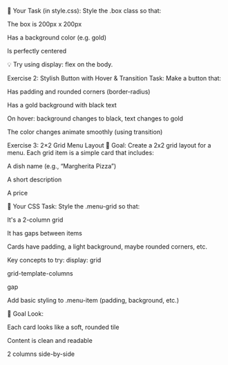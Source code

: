 🎨 Your Task (in style.css):
Style the .box class so that:

The box is 200px x 200px

Has a background color (e.g. gold)

Is perfectly centered

💡 Try using display: flex on the body.


Exercise 2: Stylish Button with Hover & Transition
Task:
Make a button that:

Has padding and rounded corners (border-radius)

Has a gold background with black text

On hover: background changes to black, text changes to gold

The color changes animate smoothly (using transition)

Exercise 3: 2×2 Grid Menu Layout
🎯 Goal:
Create a 2x2 grid layout for a menu.
Each grid item is a simple card that includes:

A dish name (e.g., “Margherita Pizza”)

A short description

A price

🎨 Your CSS Task:
Style the .menu-grid so that:

It's a 2-column grid

It has gaps between items

Cards have padding, a light background, maybe rounded corners, etc.

Key concepts to try:
display: grid

grid-template-columns

gap

Add basic styling to .menu-item (padding, background, etc.)

🎯 Goal Look:

Each card looks like a soft, rounded tile

Content is clean and readable

2 columns side-by-side


